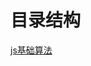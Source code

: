 <!--
 * @Descripttion: 
 * @version: 
 * @Author: cholee
 * @Date: 2020-08-17 15:54:36
 * @LastEditors: cholee
 * @LastEditTime: 2020-08-21 17:09:11
-->
# 目录结构
[js基础算法](suanfa/README.md)  


